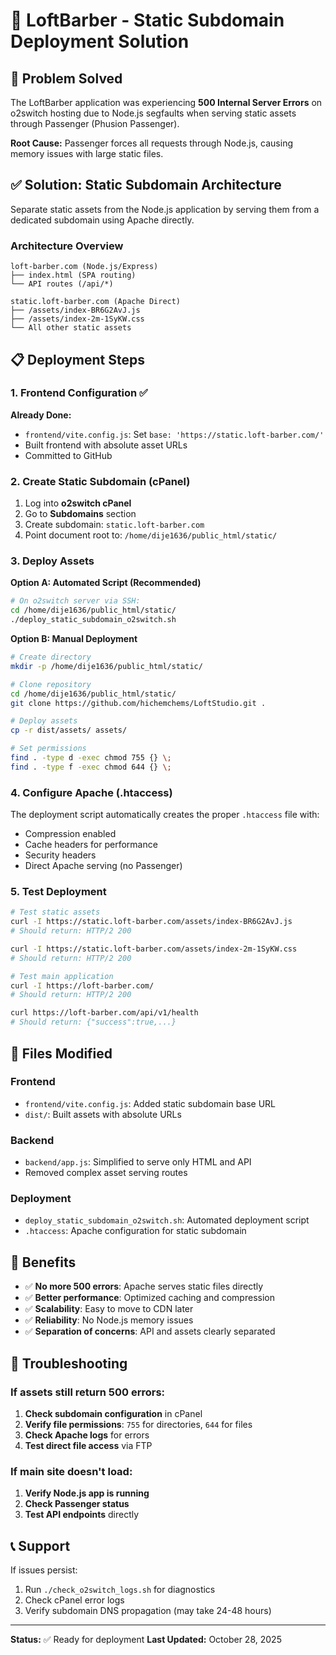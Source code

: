 # 🚀 LoftBarber - Static Subdomain Deployment Solution

## 🎯 Problem Solved

The LoftBarber application was experiencing **500 Internal Server Errors** on o2switch hosting due to Node.js segfaults when serving static assets through Passenger (Phusion Passenger).

**Root Cause:** Passenger forces all requests through Node.js, causing memory issues with large static files.

## ✅ Solution: Static Subdomain Architecture

Separate static assets from the Node.js application by serving them from a dedicated subdomain using Apache directly.

### Architecture Overview

```
loft-barber.com (Node.js/Express)
├── index.html (SPA routing)
└── API routes (/api/*)

static.loft-barber.com (Apache Direct)
├── /assets/index-BR6G2AvJ.js
├── /assets/index-2m-1SyKW.css
└── All other static assets
```

## 📋 Deployment Steps

### 1. Frontend Configuration ✅

**Already Done:**
- `frontend/vite.config.js`: Set `base: 'https://static.loft-barber.com/'`
- Built frontend with absolute asset URLs
- Committed to GitHub

### 2. Create Static Subdomain (cPanel)

1. Log into **o2switch cPanel**
2. Go to **Subdomains** section
3. Create subdomain: `static.loft-barber.com`
4. Point document root to: `/home/dije1636/public_html/static/`

### 3. Deploy Assets

**Option A: Automated Script (Recommended)**

```bash
# On o2switch server via SSH:
cd /home/dije1636/public_html/static/
./deploy_static_subdomain_o2switch.sh
```

**Option B: Manual Deployment**

```bash
# Create directory
mkdir -p /home/dije1636/public_html/static/

# Clone repository
cd /home/dije1636/public_html/static/
git clone https://github.com/hichemchems/LoftStudio.git .

# Deploy assets
cp -r dist/assets/ assets/

# Set permissions
find . -type d -exec chmod 755 {} \;
find . -type f -exec chmod 644 {} \;
```

### 4. Configure Apache (.htaccess)

The deployment script automatically creates the proper `.htaccess` file with:
- Compression enabled
- Cache headers for performance
- Security headers
- Direct Apache serving (no Passenger)

### 5. Test Deployment

```bash
# Test static assets
curl -I https://static.loft-barber.com/assets/index-BR6G2AvJ.js
# Should return: HTTP/2 200

curl -I https://static.loft-barber.com/assets/index-2m-1SyKW.css
# Should return: HTTP/2 200

# Test main application
curl -I https://loft-barber.com/
# Should return: HTTP/2 200

curl https://loft-barber.com/api/v1/health
# Should return: {"success":true,...}
```

## 🔧 Files Modified

### Frontend
- `frontend/vite.config.js`: Added static subdomain base URL
- `dist/`: Built assets with absolute URLs

### Backend
- `backend/app.js`: Simplified to serve only HTML and API
- Removed complex asset serving routes

### Deployment
- `deploy_static_subdomain_o2switch.sh`: Automated deployment script
- `.htaccess`: Apache configuration for static subdomain

## 🎉 Benefits

- ✅ **No more 500 errors**: Apache serves static files directly
- ✅ **Better performance**: Optimized caching and compression
- ✅ **Scalability**: Easy to move to CDN later
- ✅ **Reliability**: No Node.js memory issues
- ✅ **Separation of concerns**: API and assets clearly separated

## 🚨 Troubleshooting

### If assets still return 500 errors:

1. **Check subdomain configuration** in cPanel
2. **Verify file permissions**: `755` for directories, `644` for files
3. **Check Apache logs** for errors
4. **Test direct file access** via FTP

### If main site doesn't load:

1. **Verify Node.js app is running**
2. **Check Passenger status**
3. **Test API endpoints** directly

## 📞 Support

If issues persist:
1. Run `./check_o2switch_logs.sh` for diagnostics
2. Check cPanel error logs
3. Verify subdomain DNS propagation (may take 24-48 hours)

---

**Status:** ✅ Ready for deployment
**Last Updated:** October 28, 2025
